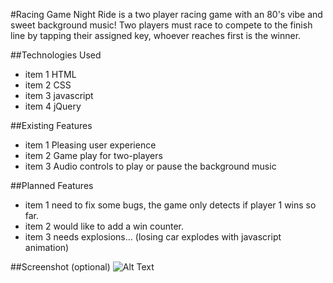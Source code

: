 #Racing Game
Night Ride is a two player racing game with an 80's vibe and sweet background music! Two players must race to compete to the finish line by tapping their assigned key, whoever reaches first is the winner.

##Technologies Used

* item 1 HTML
* item 2 CSS
* item 3 javascript
* item 4 jQuery

##Existing Features

* item 1 Pleasing user experience
* item 2 Game play for two-players
* item 3 Audio controls to play or pause the background music

##Planned Features

* item 1 need to fix some bugs, the game only detects if player 1 wins so far.
* item 2 would like to add a win counter.
* item 3 needs explosions... (losing car explodes with javascript animation)

##Screenshot (optional)
![Alt Text](/users/sarah/wdi/racing-game/screenshot.jpg) 
